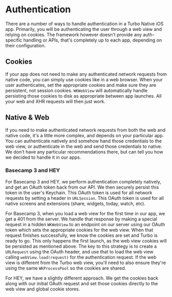 # Authentication
There are a number of ways to handle authentication in a Turbo Native iOS app. Primarily, you will be authenticating the user through a web view and relying on cookies. The framework however doesn't provide any auth-specific handling or APIs, that's completely up to each app, depending on their configuration.

## Cookies
If your app does not need to make any authenticated network requests from native code, you can simply use cookies like in a web browser. When your user authenticates, set the appropriate cookies and make sure they are persistent, not session cookies. `WKWebView` will automatically handle persisting those cookies to disk as appropriate between app launches. All your web and XHR requests will then just work.

## Native & Web
If you need to make authenticated network requests from both the web and native code, it's a little more complex, and depends on your particular app. You can authenticate natively and somehow hand those credentials to the web view, or authenticate in the web and send those credentials to native. We don't have any particular recommendations there, but can tell you how we decided to handle it in our apps.

### Basecamp 3 and HEY
For Basecamp 3 and HEY, we perform authentication completely natively, and get an OAuth token back from our API. We then securely persist this token in the user's Keychain. This OAuth token is used for all network requests by setting a header in `URLSession`. This OAuth token is used for all native screens and extensions (share, widgets, today, watch, etc).

For Basecamp 3, when you load a web view for the first time in our app, we get a 401 from the server. We handle that response by making a special request in a hidden `WKWebView` to an endpoint on our server using our OAuth token which sets the appropriate cookies for the web view. When that request finishes successfully, we know the cookies are set and Turbo is ready to go. This only happens the first launch, as the web view cookies will be persisted as mentioned above. The key to this strategy is to create a `URLRequest` using the OAuth header, and use that to load the web view calling `webView.load(request)` for the authentication request. If the web view is different from the Turbo web view, you'll need to also ensure they're using the same `WKProcessPool` so the cookies are shared.

For HEY, we have a slightly different approach. We get the cookies back along with our initial OAuth request and set those cookies directly to the web view and global cookie stores.
